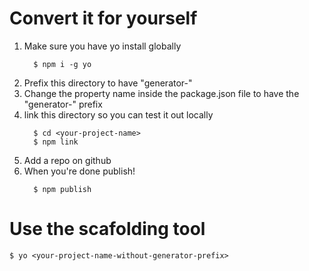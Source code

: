 # Convert it for yourself
1. Make sure you have yo install globally
    ~~~
      $ npm i -g yo
    ~~~
2. Prefix this directory to have "generator-"
3. Change the property name inside the package.json file to have the "generator-" prefix
4. link this directory so you can test it out locally
    ~~~
      $ cd <your-project-name>
      $ npm link
    ~~~
5. Add a repo on github
6. When you're done publish!
    ~~~
      $ npm publish
    ~~~
# Use the scafolding tool
~~~
$ yo <your-project-name-without-generator-prefix>
~~~